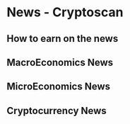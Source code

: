 # News - Cryptoscan

## How to earn on the news

## MacroEconomics News

## MicroEconomics News

## Cryptocurrency News